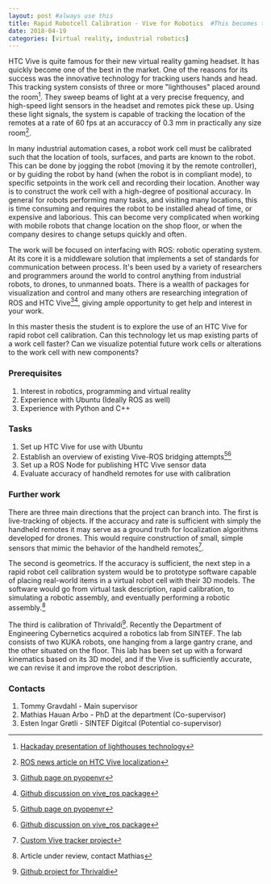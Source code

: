 ```yaml
---
layout: post #always use this
title: Rapid Robotcell Calibration - Vive for Robotics  #This becomes the title of the page
date: 2018-04-19
categories: [virtual reality, industrial robotics]
---
```


HTC Vive is quite famous for their new virtual reality gaming headset. It has quickly become one of the best in the market. One of the reasons for its success was the innovative technology for tracking users hands and head. This tracking system consists of three or more "lighthouses" placed around the room[^1]. They sweep beams of light at a very precise frequency, and high-speed light sensors in the headset and remotes pick these up. Using these light signals, the system is capable of tracking the location of the remotes at a rate of 60 fps at an accuraccy of 0.3 mm in practically any size room[^2]. 

In many industrial automation cases, a robot work cell must be calibrated such that the location of tools, surfaces, and parts are known to the robot. This can be done by jogging the robot (moving it by the remote controller), or by guiding the robot by hand (when the robot is in compliant mode), to specific setpoints in the work cell and recording their location. Another way is to construct the work cell with a high-degree of positional accuracy. In general for robots performing many tasks, and visiting many locations, this is time consuming and requires the robot to be installed ahead of time, or expensive and laborious. This can become very complicated when working with mobile robots that change location on the shop floor, or when the company desires to change setups quickly and often. 

The work will be focused on interfacing with ROS: robotic operating system. At its core it is a middleware solution that implements a set of standards for communication between process. It's been used by a variety of researchers and programmers around the world to control anything from industrial robots, to drones, to unmanned boats. There is a wealth of packages for visualization and control and many others are researching integration of ROS and HTC Vive[^3][^4], giving ample opportunity to get help and interest in your work.

In this master thesis the student is to explore the use of an HTC Vive for rapid robot cell calibration. Can this technology let us map existing parts of a work cell faster? Can we visualize potential future work cells or alterations to the work cell with new components? 

### Prerequisites ###
1. Interest in robotics, programming and virtual reality
2. Experience with Ubuntu (Ideally ROS as well)
3. Experience with Python and C++

### Tasks ###
1. Set up HTC Vive for use with Ubuntu 
2. Establish an overview of existing Vive-ROS bridging attempts[^3][^4]
3. Set up a ROS Node for publishing HTC Vive sensor data
4. Evaluate accuracy of handheld remotes for use with calibration

### Further work ###

There are three main directions that the project can branch into. The first is live-tracking of objects. If the accuracy and rate is sufficient with simply the handheld remotes it may serve as a ground truth for localization algorithms developed for drones. This would require construction of small, simple sensors that mimic the behavior of the handheld remotes[^5].

The second is geometrics. If the accuracy is sufficient, the next step in a rapid robot cell calibration system would be to prototype software capable of placing real-world items in a virtual robot cell with their 3D models. The software would go from virtual task description, rapid calibration, to simulating a robotic assembly, and eventually performing a robotic assembly.[^6]

The third is calibration of Thrivaldi[^7]. Recently the Department of Engineering Cybernetics acquired a robotics lab from SINTEF. The lab consists of two KUKA robots, one hanging from a large gantry crane, and the other situated on the floor. This lab has been set up with a forward kinematics based on its 3D model, and if the Vive is sufficiently accurate, we can revise it and improve the robot description.

### Contacts ###

1. Tommy Gravdahl - Main supervisor
2. Mathias Hauan Arbo  - PhD at the department (Co-supervisor)
3. Esten Ingar Grøtli - SINTEF Digitcal (Potential co-supervisor)

[^1]: [Hackaday presentation of lighthouses technology](https://www.youtube.com/watch?v=75ZytcYANTA)
[^2]: [ROS news article on HTC Vive localization](http://www.ros.org/news/2016/08/03mm-indoor-localization-with-ros-and-htc-vive.html)
[^3]: [Github page on pyopenvr](https://github.com/cmbruns/pyopenvr)
[^4]: [Github discussion on vive_ros package](https://github.com/robosavvy/vive_ros/issues/11)
[^5]: [Custom Vive tracker project](https://hackaday.io/project/19570-htc-vive-lighthouse-custom-tracking)
[^6]: Article under review, contact Mathias
[^7]: [Github project for Thrivaldi](https://github.com/itk-thrivaldi)
